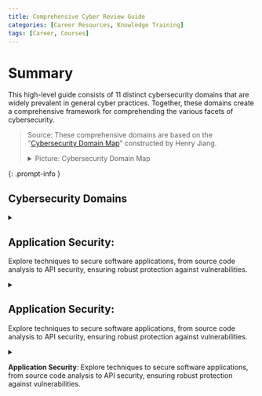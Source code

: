 ```yaml
---
title: Comprehensive Cyber Review Guide
categories: [Career Resources, Knowledge Training]
tags: [Career, Courses]
---
```

# __Summary__
This high-level guide consists of 11 distinct cybersecurity domains that are widely prevalent in general cyber practices. Together, these domains create a comprehensive framework for comprehending the various facets of cybersecurity. 

> Source: These comprehensive domains are based on the "[Cybersecurity Domain Map](https://www.linkedin.com/pulse/cybersecurity-domain-map-ver-30-henry-jiang%3F)" constructed by Henry Jiang.
> <details><summary>Picture: Cybersecurity Domain Map</summary><img src="/assets/cyber_domains_2021.png"></details>
{: .prompt-info }

## __Cybersecurity Domains__

<details>
<summary>

## Application Security: 

Explore techniques to secure software applications, from source code analysis to API security, ensuring robust protection against vulnerabilities.
</summary>

**Data-Flow Diagram** 

- **Data-Flow Diagram**: Explaining the flow of data within an application for identifying security vulnerabilities.
- **Source Code Scan**: Techniques for scanning source code for vulnerabilities, including Static Application Security Testing (SAST) and Open Source Scan.
    - **SAST**: Static Analysis Security Testing.
    - **Open Source Scan**: Identifying vulnerabilities in third-party libraries.
- **API Security**: Ensuring the security of Application Programming Interfaces.
- **Security QA**: Quality assurance practices with a security focus.
- **Security UX**: Incorporating security into the user experience design.
- **S-SDLC** (Security Software Development Life Cycle): Integrating security throughout the software development process.
    - **“Shift Left”**: Early integration of security in development.
    - **CI/CD Integration**: Security in continuous integration and continuous delivery pipelines.
</details>


<details>
<summary>

## Application Security: 
Explore techniques to secure software applications, from source code analysis to API security, ensuring robust protection against vulnerabilities.
</summary>

- **Data-Flow Diagram**: Explaining the flow of data within an application for identifying security vulnerabilities.
- **Source Code Scan**: Techniques for scanning source code for vulnerabilities, including Static Application Security Testing (SAST) and Open Source Scan.
    - **SAST**: Static Analysis Security Testing.
    - **Open Source Scan**: Identifying vulnerabilities in third-party libraries.
- **API Security**: Ensuring the security of Application Programming Interfaces.
- **Security QA**: Quality assurance practices with a security focus.
- **Security UX**: Incorporating security into the user experience design.
- **S-SDLC** (Security Software Development Life Cycle): Integrating security throughout the software development process.
    - **“Shift Left”**: Early integration of security in development.
    - **CI/CD Integration**: Security in continuous integration and continuous delivery pipelines.
</details>

<details>
<summary>

**Application Security**: 
Explore techniques to secure software applications, from source code analysis to API security, ensuring robust protection against vulnerabilities.
</summary>

- **Data-Flow Diagram**: Explaining the flow of data within an application for identifying security vulnerabilities.

- **Source Code Scan**: Techniques for scanning source code for vulnerabilities, including Static Application Security Testing (SAST) and Open Source Scan.

    - **SAST**: Static Analysis Security Testing.

    - **Open Source Scan**: Identifying vulnerabilities in third-party libraries.

- **API Security**: Ensuring the security of Application Programming Interfaces.

- **Security QA**: Quality assurance practices with a security focus.

- **Security UX**: Incorporating security into the user experience design.

- **S-SDLC** (Security Software Development Life Cycle): Integrating security throughout the software development process.

    - **“Shift Left”**: Early integration of security in development.

    - **CI/CD Integration**: Security in continuous integration and continuous delivery pipelines.

</details>



